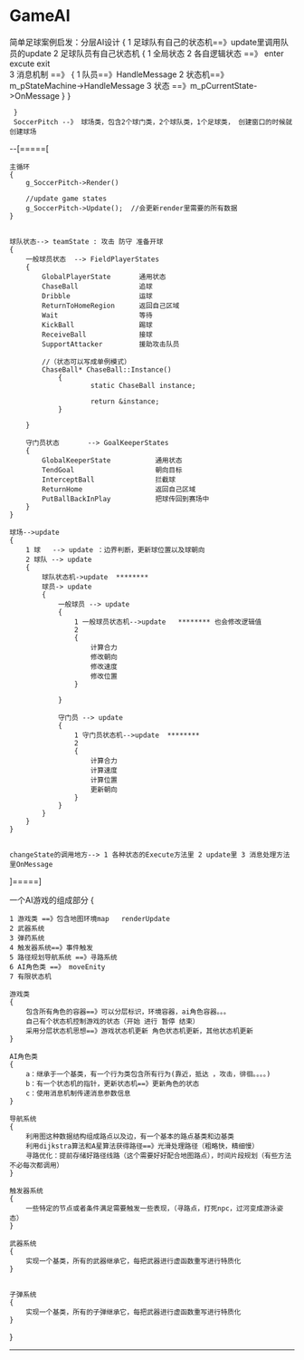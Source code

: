 # GameAI

简单足球案例启发：分层AI设计
	 {
		1 足球队有自己的状态机==》update里调用队员的update
		2 足球队员有自己状态机
		{
			1 全局状态
			2 各自逻辑状态 ==》 enter excute exit  
			3 消息机制 ==》
			{
				1 队员==》HandleMessage
				2 状态机==》m_pStateMachine->HandleMessage
				3 状态 ==》m_pCurrentState->OnMessage
			}
		}

	 }
	 SoccerPitch --》 球场类，包含2个球门类，2个球队类，1个足球类， 创建窗口的时候就创建球场

--[=====[
	
	主循环
	{
		g_SoccerPitch->Render()

		//update game states
      	g_SoccerPitch->Update();  //会更新render里需要的所有数据
	}


	球队状态--> teamState : 攻击 防守 准备开球
	{
		一般球员状态 	--> FieldPlayerStates  
		{
			GlobalPlayerState     	通用状态
			ChaseBall               追球
			Dribble                 运球
			ReturnToHomeRegion      返回自己区域
			Wait                    等待
			KickBall                踢球
			ReceiveBall             接球
			SupportAttacker         援助攻击队员

			//（状态可以写成单例模式）
			ChaseBall* ChaseBall::Instance()
				{
		  				static ChaseBall instance;

		  				return &instance;
				}

		}

		守门员状态 		--> GoalKeeperStates
		{
			GlobalKeeperState           通用状态
			TendGoal                    朝向目标
			InterceptBall               拦截球
			ReturnHome                  返回自己区域
			PutBallBackInPlay           把球传回到赛场中
		}
	}
	
	球场-->update
	{
		1 球   --> update ：边界判断，更新球位置以及球朝向
		2 球队 --> update
		{
			球队状态机->update  ********
			球员-> update
			{
				一般球员 --> update
				{
					1 一般球员状态机-->update   ******** 也会修改逻辑值
					2 
					{
						计算合力
						修改朝向
						修改速度
						修改位置
					}

				}

				守门员 --> update
				{
					1 守门员状态机-->update  ********
					2 
					{
						计算合力
						计算速度
						计算位置
						更新朝向
					}
				}
			}
		}
	}


	changeState的调用地方--> 1 各种状态的Execute方法里 2 update里 3 消息处理方法里OnMessage

]=====]






一个AI游戏的组成部分
{

	1 游戏类 ==》包含地图环境map   renderUpdate
	2 武器系统
	3 弹药系统
	4 触发器系统==》事件触发
	5 路径规划导航系统 ==》寻路系统
	6 AI角色类 ==》 moveEnity
	7 有限状态机

	游戏类
	{
		包含所有角色的容器==》可以分层标识，环境容器，ai角色容器。。。
		自己有个状态机控制游戏的状态（开始 进行 暂停 结束）
		采用分层状态机思想==》游戏状态机更新 角色状态机更新，其他状态机更新
	}

	AI角色类
	{
		a：继承于一个基类，有一个行为类包含所有行为(靠近，抵达 ，攻击，徘徊。。。。)
		b：有一个状态机的指针，更新状态机==》更新角色的状态 
		c：使用消息机制传递消息参数信息
	}

	导航系统
	{
		利用图这种数据结构组成路点以及边，有一个基本的路点基类和边基类
		利用dijkstra算法和A星算法获得路径==》光滑处理路径（粗略快，精细慢）
		寻路优化：提前存储好路径线路（这个需要好好配合地图路点），时间片段规划（有些方法不必每次都调用）
	}

	触发器系统
	{
		一些特定的节点或者条件满足需要触发一些表现，（寻路点，打死npc，过河变成游泳姿态）
	}

	武器系统
	{
		实现一个基类，所有的武器继承它，每把武器进行虚函数重写进行特质化
	}


	子弹系统
	{
		实现一个基类，所有的子弹继承它，每把武器进行虚函数重写进行特质化
	}

}

------------------------------------------------------------------------------------------

